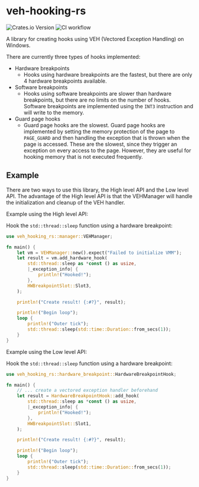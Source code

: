 # veh-hooking-rs
![Crates.io Version](https://img.shields.io/crates/v/veh-hooking-rs)
![CI workflow](https://github.com/0xC9C3/veh-hooking-rs/actions/workflows/ci.yml/badge.svg?branch=main)

A library for creating hooks using VEH (Vectored Exception Handling) on Windows.

There are currently three types of hooks implemented:

- Hardware breakpoints
    - Hooks using hardware breakpoints are the fastest, but there are only 4 hardware breakpoints available.
- Software breakpoints
    - Hooks using software breakpoints are slower than hardware breakpoints, but there are no limits on the number of
      hooks. Software breakpoints are implemented using the `INT3` instruction and will write to the memory.
- Guard page hooks
    - Guard page hooks are the slowest. Guard page hooks are implemented by setting the
      memory protection of the page to `PAGE_GUARD` and then handling the exception that is thrown when the page is
      accessed. These are the slowest, since they trigger an exception on every access to the page. However, they are
      useful for hooking memory that is not executed frequently.

## Example

There are two ways to use this library, the High level API and the Low level API. The advantage of the High level API is
that the VEHManager will handle the initialization and cleanup of the VEH handler.

Example using the High level API:

Hook the `std::thread::sleep` function using a hardware breakpoint:

```rust
use veh_hooking_rs::manager::VEHManager;

fn main() {
    let vm = VEHManager::new().expect("Failed to initialize VMM");
    let result = vm.add_hardware_hook(
        std::thread::sleep as *const () as usize,
        |_exception_info| {
            println!("Hooked!");
        },
        HWBreakpointSlot::Slot3,
    );

    println!("Create result! {:#?}", result);

    println!("Begin loop");
    loop {
        println!("Outer tick");
        std::thread::sleep(std::time::Duration::from_secs(1));
    }
}
```

Example using the Low level API:

Hook the `std::thread::sleep` function using a hardware breakpoint:

```rust
use veh_hooking_rs::hardware_breakpoint::HardwareBreakpointHook;

fn main() {
    // ... create a vectored exception handler beforehand
    let result = HardwareBreakpointHook::add_hook(
        std::thread::sleep as *const () as usize,
        |_exception_info| {
            println!("Hooked!");
        },
        HWBreakpointSlot::Slot1,
    );

    println!("Create result! {:#?}", result);

    println!("Begin loop");
    loop {
        println!("Outer tick");
        std::thread::sleep(std::time::Duration::from_secs(1));
    }
}
```

